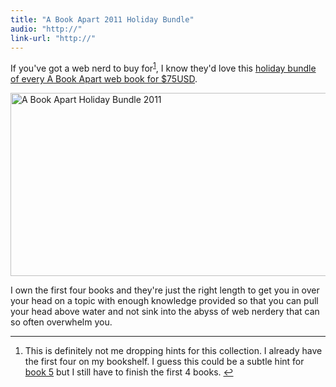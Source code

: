 ```yaml
---
title: "A Book Apart 2011 Holiday Bundle"
audio: "http://"
link-url: "http://"
---
```

<p>If you've got a web nerd to buy for<sup id="fnref-19831:1"><a href="#fn-19831:1" rel="footnote">1</a></sup>, I know they'd love this <a href="http://www.abookapart.com/products/2011-holiday-bundle">holiday bundle of every A Book Apart web book for $75USD</a>.</p>
<p><img src="https://chrisenns.com/wp-content/uploads/2011/11/holiday-bundle-2011-feature-725x333.jpg" alt="A Book Apart Holiday Bundle 2011" title="A Book Apart Holiday Bundle 2011" width="640" height="293" class="aligncenter size-large wp-image-19832" /></p>
<p>I own the first four books and they're just the right length to get you in over your head on a topic with enough knowledge provided so that you can pull your head above water and not sink into the abyss of web nerdery that can so often overwhelm you.</p>
<div class="footnotes">
<hr />
<ol>
<li id="fn-19831:1">
This is definitely not me dropping hints for this collection. I already have the first four on my bookshelf. I guess this could be a subtle hint for <a href="http://www.abookapart.com/products/designing-for-emotion">book 5</a> but I still have to finish the first 4 books.&#160;<a href="#fnref-19831:1" rev="footnote">&#8617;</a>
</li>
</ol>
</div>
